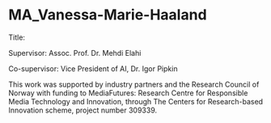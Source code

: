 # MA_Vanessa-Marie-Haaland

Title: 

Supervisor: Assoc. Prof. Dr. Mehdi Elahi

Co-supervisor: Vice President of AI, Dr. Igor Pipkin

This work was supported by industry partners and the Research Council of Norway with funding to MediaFutures: Research Centre for Responsible Media Technology and Innovation, through The Centers for Research-based Innovation scheme, project number 309339.